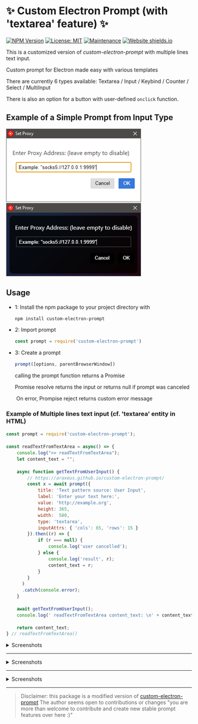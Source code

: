 # ✨ Custom Electron Prompt (with 'textarea' feature) ✨

[![NPM Version](https://img.shields.io/npm/v/custom-electron-prompt)](https://www.npmjs.com/package/custom-electron-prompt)
[![License: MIT](https://img.shields.io/badge/License-MIT-yellow.svg)](https://github.com/Araxeus/custom-electron-prompt/blob/main/LICENSE)
[![Maintenance](https://img.shields.io/badge/Maintained%3F-yes-green.svg)](https://github.com/Araxeus/custom-electron-prompt)
[![Website shields.io](https://img.shields.io/website-up-down-green-red/http/shields.io.svg)](https://araxeus.github.io/custom-electron-prompt)

This is a customized version of *custom-electron-prompt* with multiple lines text input.

Custom prompt for Electron made easy with various templates

There are currently 6 types available: Textarea / Input / Keybind / Counter / Select / MultiInput

There is also an option for a button with user-defined `onclick` function.


## Example of a Simple Prompt from Input Type

![](https://github.com/Araxeus/custom-electron-prompt/blob/main/screenshots/Input/Input.png)
![](https://github.com/Araxeus/custom-electron-prompt/blob/main/screenshots/Input/InputDark.png)

## Usage

* 1: Install the npm package to your project directory with
  ```bash
  npm install custom-electron-prompt
  ```

* 2: Import prompt

  ```javascript
  const prompt = require('custom-electron-prompt')
  ```

* 3: Create a prompt

  ```javascript
  prompt([options, parentBrowserWindow])
  ```

   calling the prompt function returns a Promise

   Promise resolve returns the input or returns null if prompt was canceled

       On error, Prompise reject returns custom error message

### Example of Multiple lines text input (cf. 'textarea' entity in HTML)

```javascript
const prompt = require('custom-electron-prompt');

const readTextFromTextArea = async() => {
	console.log(">> readTextFromTextArea");
	let content_text = "";

	async function getTextFromUserInput() {
		// https://araxeus.github.io/custom-electron-prompt/
		const x = await prompt({
			title: 'Text pattern source: User Input',
			label: 'Enter your text here:',
			value: 'http://example.org',
			height: 365,
			width:  580,
			type: 'textarea',
			inputAttrs: { 'cols': 65, 'rows': 15 }
		}).then((r) => {
			if (r === null) {
				console.log('user cancelled');
			} else {
				console.log('result', r);
				content_text = r;
			}
		}
	  )
	  .catch(console.error);
	}

	await getTextFromUserInput();
	console.log(' readTextFromTextArea content_text: \n' + content_text);

	return content_text;
} // readTextFromTextArea()
```


 <details>
  <summary> Screenshots </summary>

![](https://github.com/Araxeus/custom-electron-prompt/blob/main/screenshots/Keybind/Keybind3.png)
![](https://github.com/Araxeus/custom-electron-prompt/blob/main/screenshots/Keybind/Keybind.png)

![](https://github.com/Araxeus/custom-electron-prompt/blob/main/screenshots/Keybind/KeybindDark3.png)
![](https://github.com/Araxeus/custom-electron-prompt/blob/main/screenshots/Keybind/KeybindDark.png)
</details>

----

 <details>
  <summary> Screenshots </summary>

![](https://github.com/Araxeus/custom-electron-prompt/blob/main/screenshots/Select/SelectClosed.png)
![](https://github.com/Araxeus/custom-electron-prompt/blob/main/screenshots/Select/SelectOpen.png)

![](https://github.com/Araxeus/custom-electron-prompt/blob/main/screenshots/Select/SelectDarkClosed.png)
![](https://github.com/Araxeus/custom-electron-prompt/blob/main/screenshots/Select/SelectDarkOpen.png)
</details>

----



</details>
 <details>
  <summary> Screenshots </summary>
![](https://github.com/echopraxium/custom-electron-prompt/blob/main/screenshots/multiInput/button.PNG)
</details>

----

> Disclaimer: this package is a modified version of  [custom-electron-prompt](https://github.com/p-sam/electron-prompt)
> The author seems open to contributions or changes "you are more than welcome to contribute and create new stable prompt features over here :)"
